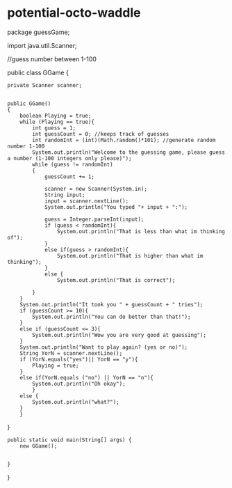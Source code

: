 # potential-octo-waddle
package guessGame;

import java.util.Scanner;


//guess number between 1-100 

public class GGame {
	
	private Scanner scanner;


	public GGame() 
	{
		boolean Playing = true;
		while (Playing == true){
			int guess = 1;
			int guessCount = 0; //keeps track of guesses
			int randomInt = (int)(Math.random()*101); //generate random number 1-100
			System.out.println("Welcome to the guessing game, please guess a number (1-100 integers only please)");
			while (guess != randomInt)
			{
				guessCount += 1;
				
				scanner = new Scanner(System.in);
				String input; 
				input = scanner.nextLine();
				System.out.println("You typed "+ input + ":");
				
				guess = Integer.parseInt(input);
				if (guess < randomInt){
					System.out.println("That is less than what im thinking of");
				}
				else if(guess > randomInt){
					System.out.println("That is higher than what im thinking");
				}
				else {
					System.out.println("That is correct");
				
			}
		}
		System.out.println("It took you " + guessCount + " tries");
		if (guessCount >= 10){
			System.out.println("You can do better than that!");
		}
		else if (guessCount <= 3){
			System.out.println("Wow you are very good at guessing");
		}
		System.out.println("Want to play again? (yes or no)");
		String YorN = scanner.nextLine();
		if (YorN.equals("yes")|| YorN == "y"){
			Playing = true;
		}
		else if(YorN.equals ("no") || YorN == "n"){
			System.out.println("Oh okay");
			}
		else {
			System.out.println("what?");
		}
		}
}


	public static void main(String[] args) {
		new GGame();
	
		
	}

}
